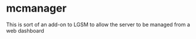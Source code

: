 # mcmanager
This is sort of an add-on to LGSM to allow the server to be managed from a web dashboard

